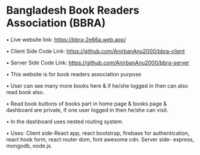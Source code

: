 # Bangladesh Book Readers Association (BBRA)

&#8226; Live website link: https://bbra-2e66a.web.app/

&#8226; Client Side Code Link: https://github.com/AnirbanAnu2000/bbra-client

&#8226; Server Side Code Link: https://github.com/AnirbanAnu2000/bbra-server

&#8226; This website is for book readers association purpose

&#8226; User can see many more books here & if he/she logged in then can also read book also.

&#8226; Read book buttons of books part in home page & books page & dashboard are private, if one user logged in then he/she can visit.

&#8226; In the dashboard uses nested routing system.

&#8226; Uses: Client side-React app, react bootstrap, firebase for authentication, react hook form, react router dom, font awesome cdn.  Server side- express, mongodb, node.js.